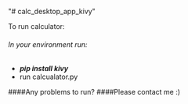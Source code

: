 "# calc_desktop_app_kivy" 

 To run calculator:

###### In your environment run:

* ___pip install kivy___
* run calcualator.py


####Any problems to run?
####Please contact me :)


